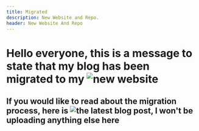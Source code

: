 ```yaml
---
title: Migrated
description: New Website and Repo.
header: New Website And Repo
---
```


# Hello everyone, this is a message to state that my blog has been migrated to my ![new website](https://www.crisheiss.dev)

## If you would like to read about the migration process, here is ![the latest blog post](https://www.crisheiss.dev/posts/new-home/), I won't be uploading anything else here

